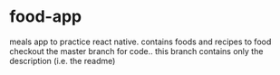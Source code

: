 # food-app
meals app to practice react native. contains foods and recipes to food 
checkout the master branch for code.. this branch contains only the description (i.e. the readme)
